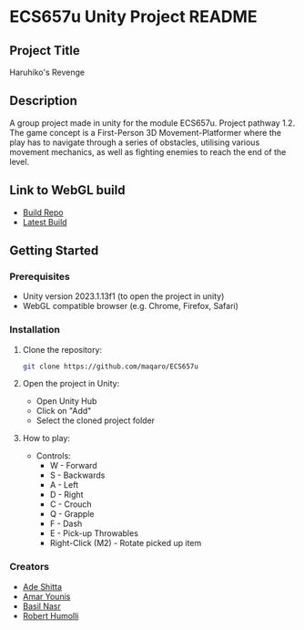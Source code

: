 # ECS657u Unity Project README

## Project Title
Haruhiko's Revenge

## Description
A group project made in unity for the module ECS657u. Project pathway 1.2.
The game concept is a First-Person 3D Movement-Platformer where the play has to navigate through a series of obstacles, utilising various movement mechanics, as well as fighting enemies to reach the end of the level. 

## Link to WebGL build
- [Build Repo](https://github.com/maqaro/ECS657u-Builds/)
- [Latest Build](https://maqaro.github.io/ECS657u-Builds/PrototypeBuild/index.html)

## Getting Started

### Prerequisites
- Unity version 2023.1.13f1 (to open the project in unity) 
- WebGL compatible browser (e.g. Chrome, Firefox, Safari)

### Installation
1. Clone the repository:
    ```sh
    git clone https://github.com/maqaro/ECS657u
    ```
2. Open the project in Unity:
    - Open Unity Hub
    - Click on "Add"
    - Select the cloned project folder

3. How to play:
    - Controls:
        - W - Forward
        - S - Backwards
        - A - Left
        - D - Right
        - C - Crouch
        - Q - Grapple
        - F - Dash
        - E - Pick-up Throwables
        - Right-Click (M2) - Rotate picked up item

### Creators
- [Ade Shitta](https://github.com/ade-shitta)
- [Amar Younis](https://github.com/amaryounis)
- [Basil Nasr](https://github.com/maqaro)
- [Robert Humolli](https://github.com/RobertHumolli)
